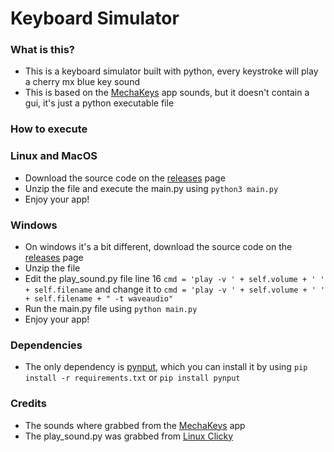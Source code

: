 # Keyboard Simulator

### What is this?
- This is a keyboard simulator built with python, every keystroke will play a cherry mx blue key sound
- This is based on the <a href="https://mechakeys.robolab.io/">MechaKeys</a> app sounds, but it doesn't contain a gui, it's just a python executable file

### How to execute
  ### Linux and MacOS
  - Download the source code on the <a href="https://github.com/Maxix25/keyboard-simulator/releases/" target="_blank">releases</a> page
  - Unzip the file and execute the main.py using ```python3 main.py```
  - Enjoy your app!
  ### Windows
  - On windows it's a bit different, download the source code on the <a href="https://github.com/Maxix25/keyboard-simulator/releases/" target="_blank">releases</a> page
  - Unzip the file
  - Edit the play_sound.py file line 16 ```cmd = 'play -v ' + self.volume + ' ' + self.filename``` and change it to ```cmd = 'play -v ' + self.volume + ' ' + self.filename + " -t waveaudio"```
  - Run the main.py file using ```python main.py```
  - Enjoy your app!
### Dependencies
  - The only dependency is <a href="https://pypi.org/project/pynput/" target="_blank">pynput</a>, which you can install it by using ```pip install -r requirements.txt``` or ```pip install pynput```

### Credits
  - The sounds where grabbed from the <a href="https://mechakeys.robolab.io/">MechaKeys</a> app
  - The play_sound.py was grabbed from <a href="https://github.com/skkeeper/linux-clicky/blob/master/linux_clicky/play_sound.py">Linux Clicky</a>
